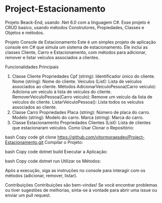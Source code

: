 # Project-Estacionamento
Projeto Beack-End, usando .Net 6.0 com a linguagem C#. 
Esse projeto é CRUD basico, usando métodos Construtores, Propiedades, Classes e Objetos e métodos.

Projeto Console de Estacionamento
Este é um simples projeto de aplicação console em C# que simula um sistema de estacionamento. Ele inclui as classes Cliente, Carro e Estacionamento, com métodos para adicionar, remover e listar veículos associados a clientes.

Funcionalidades Principais
1. Classe Cliente
Propriedades
Cpf (string): Identificador único do cliente.
Nome (string): Nome do cliente.
Veiculos (List<Carro>): Lista de veículos associados ao cliente.
Métodos
AdicionarVeiculoPessoa(Carro veiculo): Adiciona um veículo à lista de veículos do cliente.
RemoverVeiculoPessoa(Carro veiculo): Remove um veículo da lista de veículos do cliente.
ListarVeiculoPessoa(): Lista todos os veículos associados ao cliente.
3. Classe Carro
Propriedades
Placa (string): Número de placa do carro.
Modelo (string): Modelo do carro.
Marca (string): Marca do carro.
4. Classe Estacionamento
Propriedades
Clientes (List<Cliente>): Lista de clientes que estacionaram veículos.
Como Usar
Clonar o Repositório:

bash
Copy code
git clone https://github.com/vitormoraesdev/Project-Estacionamento.git
Compilar o Projeto:

bash
Copy code
dotnet build
Executar a Aplicação:

bash
Copy code
dotnet run
Utilizar os Métodos:

Após a execução, siga as instruções no console para interagir com os métodos (adicionar, remover, listar).

Contribuições
Contribuições são bem-vindas! Se você encontrar problemas ou tiver sugestões de melhorias, sinta-se à vontade para abrir uma issue ou enviar um pull request.
